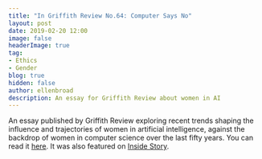 ```yaml
---
title: "In Griffith Review No.64: Computer Says No"
layout: post
date: 2019-02-20 12:00
image: false
headerImage: true
tag:
- Ethics
- Gender
blog: true
hidden: false
author: ellenbroad
description: An essay for Griffith Review about women in AI
---
```


An essay published by Griffith Review exploring recent trends shaping the influence and trajectories of women in artificial intelligence, against the backdrop of women in computer science over the last fifty years. You can read it [here](https://www.griffithreview.com/articles/computer-says-no/). It was also featured on [Inside Story](https://insidestory.org.au/computer-says-no/).
